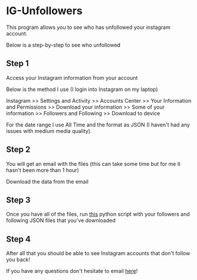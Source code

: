 # IG-Unfollowers

This program allows you to see who has unfollowed your instagram account. 

Below is a step-by-step to see who unfollowed 

## Step 1

Access your Instagram information from your account

Below is the method I use (I login into Instagram on my laptop)

Instagram >> Settings and Activity >> Accounts Center >> Your Information and Permissions >> Download your information >> Some of your information >> Followers and Following >> Download to device

For the date range I use All Time and the format as JSON (I haven't had any issues with medium media quality).

## Step 2

You will get an email with the files (this can take some time but for me it hasn't been more than 1 hour)

Download the data from the email 

## Step 3

Once you have all of the files, run [this](https://github.com/martinperez0512/IG-Unfollowers/blob/main/unfollowers.py) python script with your followers and following JSON files that you've downloaded

## Step 4

After all that you should be able to see Instagram accounts that don't follow you back!

If you have any questions don't hesitate to email [here](mailto:22mp4@queensu.ca)!